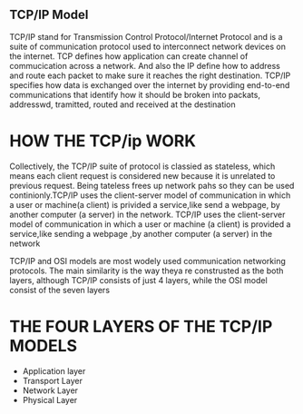 ## TCP/IP Model

TCP/IP stand for Transmission Control  Protocol/Internet Protocol and is a suite of communication protocol used to interconnect network devices on the internet. TCP defines how application can create channel of commucication across a network. And also the IP define how to address and route each packet to make sure it reaches the right destination. TCP/IP specifies how data is exchanged over the internet by providing end-to-end communications that identify how it should be broken into packats, addresswd, tramitted, routed and received at the destination

# HOW THE TCP/ip WORK

Collectively, the TCP/IP suite of protocol is classied as stateless, which means each client request is considered new because it is unrelated to previous request. Being tateless frees up network pahs so they can be used continionly.TCP/IP uses the client-server model of communication in which a user or machine(a client) is privided a service,like send a webpage, by another computer (a server) in the network. TCP/IP uses the client-server model of communication in which a user or machine (a client)  is provided a service,like sending a webpage ,by another computer (a server) in the network

TCP/IP and OSI models are most wodely used communication networking protocols. The main similarity is the way theya re construsted as the both layers, although TCP/IP consists of just 4 layers, while the OSI model consist of the seven layers

# THE FOUR LAYERS OF THE TCP/IP MODELS

* Application layer
* Transport Layer
* Network Layer
* Physical Layer